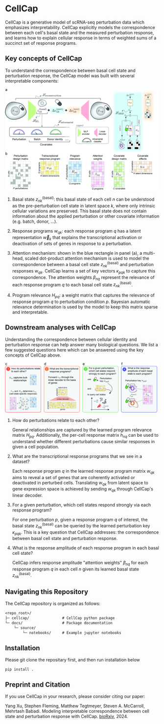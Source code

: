 CellCap
=======

CellCap is a generative model of scRNA-seq perturbation data which emphasizes interpretability. CellCap explicitly models the correspondence between each cell's basal state and the measured perturbation response, and learns how to explain cellular response in terms of weighted sums of a succinct set of response programs.

Key concepts of CellCap
-----------------------
To understand the correspondence between basal cell state and perturbation response, the CellCap model was built with several interpretable components:

![Fig.1a-b](https://github.com/broadinstitute/CellCap/blob/main/docs/source/_static/design/Figure1.jpg?raw=false)

1. Basal state $z_{nk}^\text{(basal)}$: this basal state of each cell $n$ can be understood as the pre-perturbation cell state in latent space $k$, where only intrinsic cellular variations are preserved. This basal state does not contain information about the applied perturbation or other covariate information (e.g. batch, donor, ...).

2. Response programs $w_{qk}$: each response program $q$ has a latent representation $\vec{w}_k$ that explains the transcriptional activation or deactivation of sets of genes in response to a perturbation.

3. Attention mechanism: shown in the blue rectangle in panel (a), a multi-head, scaled dot-product attention mechanism is used to model the correspondence between a basal cell state $z_{nk}^\text{(basal)}$ and perturbation responses $w_{qk}$. CellCap learns a set of key vectors $\kappa_{pqk}$ to capture this correspondence. The attention weights $\beta_{nq}$ represent the relevance of each response program $q$ to each basal cell state $z_{nk}^\text{(basal)}$.

4. Program relevance $H_{pq}$: a weight matrix that captures the relevance of response program $q$ to perturbation condition $p$. Bayesian automatic relevance determination is used by the model to keep this matrix sparse and interpretable.

Downstream analyses with CellCap
--------------------------------

Understanding the correspondence between cellular identity and perturbation response can help answer many biological questions. We list a few suggested questions here which can be answered using the key concepts of CellCap above.

![Fig.1c-f](https://github.com/broadinstitute/CellCap/blob/main/docs/source/_static/design/Figure2.jpg?raw=false)

1. How do perturbations relate to each other?

    General relationships are captured by the learned program relevance matrix $H_{pq}$. Additionally, the per-cell response matrix $h_{nq}$ can be used to understand whether different perturbations cause similar responses in given a cell population.

2. What are the transcriptional response programs that we see in a dataset?

    Each response program $q$ in the learned response program matrix $w_{qk}$ aims to reveal a set of genes that are coherently activated or deactivated in perturbed cells. Translating $w_{qk}$ from latent space to gene expression space is achieved by sending $w_{qk}$ through CellCap's linear decoder.

3. For a given perturbation, which cell states respond strongly via each response program?

    For one perturbation $p$, given a response program $q$ of interest, the basal state $z_{nk}^\text{(basal)}$ can be queried by the learned perturbation key $\kappa_{pqk}$. This is a key question that CellCap addresses: the correspondence between basal cell state and perturbation response.

4. What is the response amplitude of each response program in each basal cell state?

    CellCap infers response amplitude "attention weights" $\beta_{nq}$ for each response program $q$ in each cell $n$ given its learned basal state $z_{nk}^\text{(basal)}$.

Navigating this Repository
--------------------------

The CellCap repository is organized as follows:
```
<repo_root>/
├─ cellcap/               # CellCap python package
└─ docs/                  # Package documentation
    └─ source/
        └─ notebooks/     # Example jupyter notebooks
```

Installation
------------
Please git clone the repositary first, and then run installation below

```
pip install .
```

Preprint and Citation
---------------------

If you use CellCap in your research, please consider citing our paper:

Yang Xu, Stephen Fleming, Matthew Tegtmeyer, Steven A. McCarroll, Mehrtash Babadi. Modeling interpretable correspondence between cell state and perturbation response with CellCap. [bioRxiv](https://www.biorxiv.org/content/10.1101/2024.03.14.585078v1), 2024.
